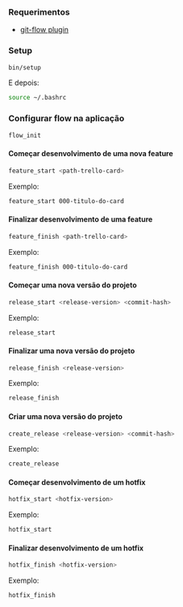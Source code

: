 ### Requerimentos
  - [git-flow plugin](https://danielkummer.github.io/git-flow-cheatsheet/index.pt_BR.html)

### Setup

```bash
bin/setup
```

E depois:

```bash
source ~/.bashrc
```

### Configurar flow na aplicação

```bash
flow_init
```

#### Começar desenvolvimento de uma nova feature

```bash
feature_start <path-trello-card>
```

Exemplo:

```bash
feature_start 000-titulo-do-card
```

#### Finalizar desenvolvimento de uma feature

```bash
feature_finish <path-trello-card>
```

Exemplo:

```bash
feature_finish 000-titulo-do-card
```

#### Começar uma nova versão do projeto

```bash
release_start <release-version> <commit-hash>
```

Exemplo:

```bash
release_start
```

#### Finalizar uma nova versão do projeto

```bash
release_finish <release-version>
```

Exemplo:

```bash
release_finish
```

#### Criar uma nova versão do projeto

```bash
create_release <release-version> <commit-hash>
```

Exemplo:

```bash
create_release
```

#### Começar desenvolvimento de um hotfix

```bash
hotfix_start <hotfix-version>
```

Exemplo:

```bash
hotfix_start
```

#### Finalizar desenvolvimento de um hotfix

```bash
hotfix_finish <hotfix-version>
```

Exemplo:

```bash
hotfix_finish
```
